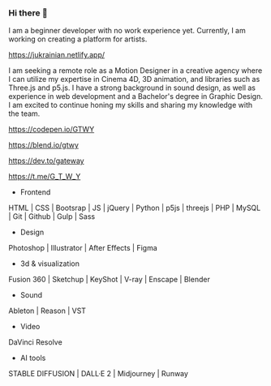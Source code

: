 ### Hi there 👋

<!--
**ALEVOLDON/ALEVOLDON** is a ✨ _special_ ✨ repository because its `README.md` (this file) appears on your GitHub profile.

Here are some ideas to get you started:

- 🔭 I’m currently working on ...
- 🌱 I’m currently learning ...
- 👯 I’m looking to collaborate on ...
- 🤔 I’m looking for help with ...
- 💬 Ask me about ...
- 📫 How to reach me: ...
- 😄 Pronouns: ...
- ⚡ Fun fact: ...
-->

I am a beginner developer with no work experience yet. Currently, I am working on creating a platform for artists.

https://jukrainian.netlify.app/

I am seeking a remote role as a Motion Designer in a creative agency where I can utilize my expertise in Cinema 4D, 3D animation, and libraries such as Three.js and p5.js. I have a strong background in sound design, as well as experience in web development and a Bachelor's degree in Graphic Design. I am excited to continue honing my skills and sharing my knowledge with the team.

https://codepen.io/GTWY

https://blend.io/gtwy

https://dev.to/gateway

https://t.me/G_T_W_Y

- Frontend

HTML | CSS | Bootsrap | JS | jQuery | Python | p5js | threejs | PHP | MySQL | Git | Github | Gulp | Sass

- Design

Photoshop | Illustrator | After Effects | Figma

- 3d & visualization

Fusion 360 | Sketchup | KeyShot | V-ray | Enscape | Blender

- Sound

Ableton | Reason | VST

- Video

DaVinci Resolve

- AI tools

STABLE DIFFUSION | DALL·E 2 | Midjourney | Runway
